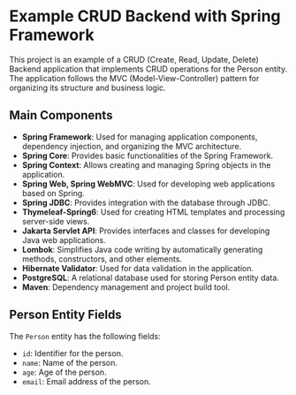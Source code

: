# Example CRUD Backend with Spring Framework

This project is an example of a CRUD (Create, Read, Update, Delete) Backend application that implements CRUD operations for the Person entity. The application follows the MVC (Model-View-Controller) pattern for organizing its structure and business logic.

## Main Components

- **Spring Framework**: Used for managing application components, dependency injection, and organizing the MVC architecture.
- **Spring Core**: Provides basic functionalities of the Spring Framework.
- **Spring Context**: Allows creating and managing Spring objects in the application.
- **Spring Web, Spring WebMVC**: Used for developing web applications based on Spring.
- **Spring JDBC**: Provides integration with the database through JDBC.
- **Thymeleaf-Spring6**: Used for creating HTML templates and processing server-side views.
- **Jakarta Servlet API**: Provides interfaces and classes for developing Java web applications.
- **Lombok**: Simplifies Java code writing by automatically generating methods, constructors, and other elements.
- **Hibernate Validator**: Used for data validation in the application.
- **PostgreSQL**: A relational database used for storing Person entity data.
- **Maven**: Dependency management and project build tool.

## Person Entity Fields

The `Person` entity has the following fields:
- `id`: Identifier for the person.
- `name`: Name of the person.
- `age`: Age of the person.
- `email`: Email address of the person.

